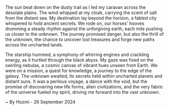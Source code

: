 
The sun beat down on the dusty trail as I led my caravan across the desolate plains. The wind whipped at my cloak, carrying the scent of salt from the distant sea. My destination lay beyond the horizon, a fabled city whispered to hold ancient secrets. We rode on, our horses' hooves drumming a steady rhythm against the unforgiving earth, each mile pushing us closer to the unknown. The journey promised danger, but also the thrill of the unknown, the chance to uncover lost treasures and forge new paths across the uncharted lands. 

The starship hummed, a symphony of whirring engines and crackling energy, as it hurtled through the black abyss. My gaze was fixed on the swirling nebulas, a cosmic canvas of vibrant hues unseen from Earth. We were on a mission, a quest for knowledge, a journey to the edge of the galaxy. The unknown awaited, its secrets held within uncharted planets and distant suns. It was a perilous voyage, a dance with the void, but the promise of discovering new life forms, alien civilizations, and the very fabric of the universe fueled my spirit, driving me forward into the vast unknown. 

~ By Hozmi - 26 September 2024
